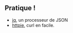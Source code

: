 ## Pratique !

- [jq](https://stedolan.github.io/jq/), un processeur de JSON
- [httpie](https://httpie.org/), curl en facile.